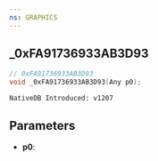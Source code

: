 ```yaml
---
ns: GRAPHICS
---
```

## _0xFA91736933AB3D93

```c
// 0xFA91736933AB3D93
void _0xFA91736933AB3D93(Any p0);
```

```
NativeDB Introduced: v1207
```

## Parameters
* **p0**:
